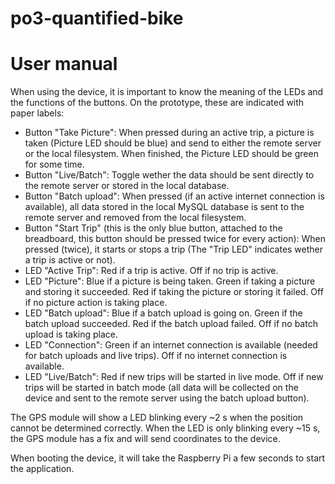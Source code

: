 po3-quantified-bike
===================
<h1>User manual</h1>
<p>When using the device, it is important to know the meaning of the LEDs and the functions of the buttons.
On the prototype, these are indicated with paper labels:</p>
<ul>
<li>Button "Take Picture": When pressed during an active trip, a picture is taken (Picture LED should be blue) and send to either the remote server or the local filesystem. When finished, the Picture LED should be green for some time.
<li>Button "Live/Batch": Toggle wether the data should be sent directly to the remote server or stored in the local database.
<li>Button "Batch upload": When pressed (if an active internet connection is available), all data stored in the local MySQL database is sent to the remote server and removed from the local filesystem.
<li>Button "Start Trip" (this is the only blue button, attached to the breadboard, this button should be pressed twice for every action): When pressed (twice), it starts or stops a trip (The "Trip LED" indicates wether a trip is active or not).
<li>LED "Active Trip": Red if a trip is active. Off if no trip is active.
<li>LED "Picture": Blue if a picture is being taken. Green if taking a picture and storing it succeeded. Red if taking the picture or storing it failed. Off if no picture action is taking place.
<li>LED "Batch upload": Blue if a batch upload is going on. Green if the batch upload succeeded. Red if the batch upload failed. Off if no batch upload is taking place.
<li>LED "Connection": Green if an internet connection is available (needed for batch uploads and live trips). Off if no internet connection is available.
<li>LED "Live/Batch": Red if new trips will be started in live mode. Off if new trips will be started in batch mode (all data will be collected on the device and sent to the remote server using the batch upload button).
</ul>
<p>The GPS module will show a LED blinking every ~2 s when the position cannot be determined correctly. When the LED is only blinking every ~15 s, the GPS module has a fix and will send coordinates to the device.</p>
<p>When booting the device, it will take the Raspberry Pi a few seconds to start the application.</p>


